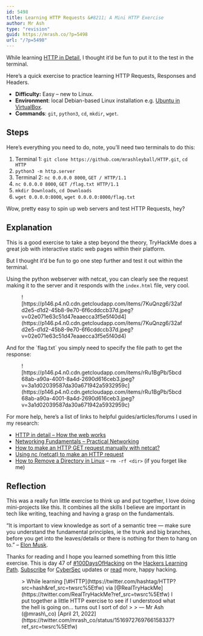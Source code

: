 ```yaml
---
id: 5498
title: Learning HTTP Requests &#8211; A Mini HTTP Exercise
author: Mr Ash
type: "revision"
guid: https://mrash.co/?p=5498
url: "/?p=5498"
---
```


While learning [HTTP in Detail](https://tryhackme.com/room/httpindetail), I thought it’d be fun to put it to the test in the terminal.

Here’s a quick exercise to practice learning HTTP Requests, Responses and Headers.

- **Difficulty:** Easy – new to Linux.
- **Environment**: local Debian-based Linux installation e.g. [Ubuntu in VirtualBox](https://mrash.co/how-to-setup-ubuntu-using-virtualbox/).
- **Commands**: `git`, `python3`, `cd`, `mkdir`, `wget`.

## Steps

Here’s everything you need to do, note, you’ll need two terminals to do this:

1. Terminal 1: `git clone https://github.com/mrashleyball/HTTP.git`, `cd HTTP`
2. `python3 -m http.server`
3. Terminal 2: `nc 0.0.0.0 8000`, `GET / HTTP/1.1`
4. `nc 0.0.0.0 8000`, `GET /flag.txt HTTP/1.1`
5. `mkdir Downloads`, `cd Downloads`
6. `wget 0.0.0.0:8000`, `wget 0.0.0.0:8000/flag.txt`

Wow, pretty easy to spin up web servers and test HTTP Requests, hey?

## Explanation

This is a good exercise to take a step beyond the theory, TryHackMe does a great job with interactive static web pages within their platform.

But I thought it’d be fun to go one step further and test it out within the terminal.

Using the python webserver with netcat, you can clearly see the request making it to the server and it responds with the `index.html` file, very cool.

<figure class="wp-block-image">![https://p146.p4.n0.cdn.getcloudapp.com/items/7KuQnzg6/32afd2e5-d1d2-45b8-9e70-6f6cddccb37d.jpeg?v=02e071e63c51d47eaaecca3f5e5f40d4](https://p146.p4.n0.cdn.getcloudapp.com/items/7KuQnzg6/32afd2e5-d1d2-45b8-9e70-6f6cddccb37d.jpeg?v=02e071e63c51d47eaaecca3f5e5f40d4)</figure>And for the `flag.txt` you simply need to specify the file path to get the response:

<figure class="wp-block-image">![https://p146.p4.n0.cdn.getcloudapp.com/items/rRu1BgPb/5bcd68ab-a90a-4001-8a4d-2690d616ceb3.jpeg?v=3a1d02039587da30a671942a5932959c](https://p146.p4.n0.cdn.getcloudapp.com/items/rRu1BgPb/5bcd68ab-a90a-4001-8a4d-2690d616ceb3.jpeg?v=3a1d02039587da30a671942a5932959c)</figure>For more help, here’s a list of links to helpful guides/articles/forums I used in my research:

- [HTTP in detail – How the web works](https://youtu.be/XZyapIKV3Rw)
- [Networking Fundamentals – Practical Networking](https://www.youtube.com/playlist?list=PLIFyRwBY_4bRLmKfP1KnZA6rZbRHtxmXi)
- [How to make an HTTP GET request manually with netcat?](https://stackoverflow.com/questions/32341518/how-to-make-an-http-get-request-manually-with-netcat/32341614)
- [Using nc (netcat) to make an HTTP request](https://osric.com/chris/accidental-developer/2018/01/using-nc-netcat-to-make-an-http-request/)
- [How to Remove a Directory in Linux](https://phoenixnap.com/kb/remove-directory-linux) – `rm -rf <dir>` (if you forget like me)

## Reflection

This was a really fun little exercise to think up and put together, I love doing mini-projects like this. It combines all the skills I believe are important in tech like writing, teaching and having a grasp on the fundamentals.

“It is important to view knowledge as sort of a semantic tree — make sure you understand the fundamental principles, ie the trunk and big branches, before you get into the leaves/details or there is nothing for them to hang on to.” – [Elon Musk](https://lifehacker.com/elon-musk-on-learning-new-things-view-knowledge-as-a-t-1677850415).

Thanks for reading and I hope you learned something from this little exercise. This is day 47 of [\#100DaysOfHacking](https://mrashleyball.com/100daysofhacking/) on the [Hackers Learning Path](https://mrashleyball.com/learning-path-for-beginner-hacker/). [Subscribe](https://go.mrash.co/newsletter) for [CyberSec](https://mrashleyball.com/starting-out-in-cyber-security/) updates or [read](https://mrashleyball.com/blog) more, happy hacking.

<figure class="wp-block-embed is-type-rich is-provider-twitter wp-block-embed-twitter"><div class="wp-block-embed__wrapper">> While learning [\#HTTP](https://twitter.com/hashtag/HTTP?src=hash&ref_src=twsrc%5Etfw) via [@RealTryHackMe](https://twitter.com/RealTryHackMe?ref_src=twsrc%5Etfw) I put together a little HTTP exercise to see if I understood what the hell is going on… turns out I sort of do!<https://t.co/d0CDOsCwtc>
> 
> — Mr Ash (@mrash\_co) [April 21, 2022](https://twitter.com/mrash_co/status/1516972769766158337?ref_src=twsrc%5Etfw)

<script async="" charset="utf-8" src="https://platform.twitter.com/widgets.js"></script></div></figure>